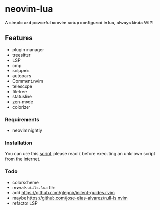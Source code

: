# neovim-lua

A simple and powerful neovim setup configured in lua, always kinda WIP!

## Features

- plugin manager
- treesitter
- LSP
- cmp
- snippets
- autopairs
- Comment.nvim
- telescope
- filetree
- statusline
- zen-mode
- colorizer

### Requirements

- neovim nightly

### Installation

You can use this [script](https://github.com/jasper-schnabel/dotfiles/blob/main/.local/share/bin/installation/install-neovim), please read it before executing an unknown script from the internet.

### Todo

- colorscheme
- rework `utils.lua` file
- add https://github.com/glepnir/indent-guides.nvim
- maybe https://github.com/jose-elias-alvarez/null-ls.nvim
- refactor LSP
